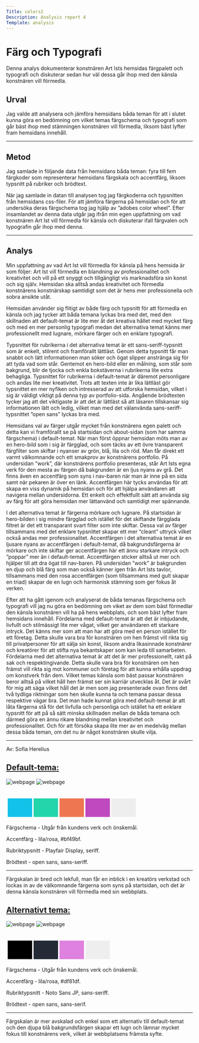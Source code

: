 ```yaml
---
Title: colors2
Description: Analysis report 4
Template: analysis
---
```


Färg och Typografi
=======================
<div class="report">
    <div class="selection">
      <p class="intro">Denna analys dokumenterar konstnären Art Ists hemsidas färgpalett och typografi och diskuterar sedan hur väl dessa går ihop med den känsla konstnären vill förmedla.</p>
      <h2>Urval</h2>
      <p>Jag valde att analysera och jämföra hemsidans båda teman för att i slutet kunna göra en bedömning om vilket temas färgschema och typografi som går bäst ihop med stämningen konstnären vill förmedla, liksom bäst lyfter fram hemsidans innehåll.</p>
    </div>
        <hr style="width:100%">
    <div class="method">
      <h2>Metod</h2>
      <p>Jag samlade in följande data från hemsidans båda teman: fyra till fem färgkoder som representerar hemsidans färgskala och accentfärg, liksom typsnitt på rubriker och brödtext.</p>
      <p>När jag samlade in datan till analysen tog jag färgkoderna och typsnitten från hemsidans css-filer. För att jämföra färgerna på hemsidan och för att undersöka deras färgschema tog jag hjälp av ”adobes color wheel”. Efter insamlandet av denna data utgår jag ifrån min egen uppfattning om vad konstnären Art Ist vill förmedla för känsla och diskuterar ifall färgvalen och typografin går ihop med denna.</p>
    </div>
        <hr style="width:100%">
    <div class="analysis">
      <h2>Analys</h2>
      <p>Min uppfattning av vad Art Ist vill förmedla för känsla på hens hemsida är som följer: Art Ist vill förmedla en blandning av professionalitet och kreativitet och vill på ett snyggt och tillgängligt vis marknadsföra sin konst och sig själv. Hemsidan ska alltså andas kreativitet och förmedla konstnärens konstnärskap samtidigt som det är hens mer professionella och sobra ansikte utåt.</p>
      <p>Hemsidan använder sig flitigt av både färg och typsnitt för att förmedla en känsla och jag tycker att båda temana lyckas bra med det, med den skillnaden att default-temat är lite mer åt det kreativa hållet med mycket färg och med en mer personlig typografi medan det alternativa temat känns mer professionellt med lugnare, mörkare färger och en enklare typografi.</p>
      <p>Typsnittet för rubrikerna i det alternativa temat är ett sans-seriff-typsnitt som är enkelt, stilrent och framförallt lättläst. Genom detta typsnitt får man snabbt och lätt informationen man söker och ögat slipper anstränga sig för att tyda vad som står. Gentemot en hero-bild eller en målning, som står som bakgrund, blir de tjocka och enkla bokstäverna i rubrikerna lite extra behagliga. Typsnittet för rubrikerna i default-temat är däremot personligare och andas lite mer kreativitet. Trots att texten inte är lika lättläst gör typsnittet en mer nyfiken och intresserad av att utforska hemsidan, vilket i sig är väldigt viktigt på denna typ av portfolio-sida. Angående brödtexten tycker jag att det viktigaste är att det är lättläst så att läsaren tillskansar sig informationen lätt och ledig, vilket man med det välanvända sans-seriff-typsnittet ”open sans” lyckas bra med.</p>
      <p>Hemsidans val av färger utgår mycket från konstnärens egen palett och detta kan vi framförallt se på startsidan och about-sidan (som har samma färgschema) i default-temat. När man först öppnar hemsidan möts man av en hero-bild som i sig är färgglad, och som täcks av ett övre transparent färgfilter som skiftar i nyanser av grön, blå, lila och röd. Man får direkt ett varmt välkomnande och ett smakprov av konstnärens portfolio. På undersidan ”work”, där konstnärens portfolio presenteras, står Art Ists egna verk för den mesta av färgen då bakgrunden är en ljus nyans av grå. Det finns även en accentfärg som syns i nav-baren när man är inne på en sida samt när pekaren är över en länk. Accentfärgen här tycks användas för att skapa en viss dynamik på hemsidan och för att hjälpa användaren att navigera mellan undersidorna. Ett enkelt och effektfullt sätt att använda sig av färg för att göra hemsidan mer lättanvänd och samtidigt mer spännande.</p>
      <p>I det alternativa temat är färgerna mörkare och lugnare. På startsidan är hero-bilden i sig mindre färgglad och istället för det skiftande färgglada filtret är det ett transparant svart filter som inte skiftar. Dessa val av färger tillsammans med det enklare typsnittet skapar ett mer “cleant” uttryck vilket också andas mer professionalitet. Accentfärgen i det alternativa temat är en ljusare nyans av accentfärgen i default-temat, då bakgrundsfärgerna är mörkare och inte skiftar ger accentfärgen här ett ännu starkare intryck och ”poppar” mer än i default-temat. Accentfärgen sticker alltså ut mer och hjälper till att dra ögat till nav-baren. På undersidan ”work” är bakgrunden en djup och blå färg som man också känner igen från Art Ists tavlor, tillsammans med den rosa accentfärgen (som tillsammans med gult skapar en triad) skapar de en lugn och harmonisk stämning som ger fokus åt verken.</p>
      <p>Efter att ha gått igenom och analyserat de båda temanas färgschema och typografi vill jag nu göra en bedömning om viket av dem som bäst förmedlar den känsla konstnären vill ha på hens webbplats, och som bäst lyfter fram hemsidans innehåll. Fördelarna med default-temat är att det är inbjudande, livfullt och stilmässigt lite mer vågat, vilket ger användaren ett starkare intryck. Det känns mer som att man har att göra med en person istället för ett företag. Detta skulle vara bra för konstnären om hen främst vill rikta sig till privatpersoner för att sälja sin konst, liksom andra likasinnade konstnärer och kreatörer för att stifta nya bekantskaper som kan leda till samarbeten. Fördelarna med det alternativa temat är att det är mer professionellt, rakt på sak och respektingivande. Detta skulle vara bra för konstnären om hen främst vill rikta sig mot kommuner och företag för att kunna erhålla uppdrag om konstverk från dem. Vilket temas känsla som bäst passar konstnären beror alltså på vilket håll hen främst ser sin karriär utvecklas åt. Det är svårt för mig att säga vilket håll det är men som jag presenterade ovan finns det två tydliga riktningar som hen skulle kunna ta och temana passar dessa respektive vägar bra. Det man hade kunnat göra med default-temat är att låta färgerna stå för det livfulla och personliga och istället ha ett enklare typsnitt för att på så sätt minska skillnaden mellan de båda temana och därmed göra en ännu rikare blandning mellan kreativitet och professionalitet. Och för att försöka skapa lite mer av en medelväg mellan dessa båda teman, om det nu är något konstnären skulle vilja.</p>
    </div>
        <hr style="width:100%">
    <div class="other">
      <p>Av: Sofia Herelius</p>
    </div>
</div>


<div class="result">
<a href="http://www.student.bth.se/~sohe20/dbwebb-kurser/design/me/kmom10"><h2>Default-tema:</h2></a>

<img class="page-img" alt="webpage" src="../assets/img/Default.png">
<img class="page-img" alt="webpage" src="../assets/img/Default-work.png">

<table style="border-spacing: 4px; border-collapse: separate; margin: 2em 0 1em;">
  <tr>
    <td style="height: 50px; width: 50px; background-color: #12c2e9">
    <td style="height: 50px; width: 50px; background-color: #23d5ab">
    <td style="height: 50px; width: 50px; background-color: #ee7752">
    <td style="height: 50px; width: 50px; background-color: #bf49bf">
    <td style="height: 50px; width: 50px; background-color: #eee">
  </tr>
</table>

<div class="result-txt">
    <p>Färgschema - Utgår från kundens verk och önskemål.</p>
    <p>Accentfärg - lila/rosa, #bf49bf.</p>
    <p>Rubriktypsnitt - Playfair Display, seriff.</p>
    <p>Brödtext - open sans, sans-seriff.</p>
    <hr style="width:100%">
    <p>Färgskalan är bred och lekfull, man får en inblick i en kreatörs verkstad och lockas in av de välkomnande färgerna som syns på startsidan, och det är denna känsla konstnären vill förmedla med sin webbplats.</p>
</div>

<a href="http://www.student.bth.se/~sohe20/dbwebb-kurser/design/me/kmom10"><h2>Alternativt tema:</h2></a>

<img class="page-img" alt="webpage" src="../assets/img/Alt.png">
<img class="page-img" alt="webpage" src="../assets/img/Alt-work.png">

<table style="border-spacing: 4px; border-collapse: separate; margin: 2em 0 1em;">
  <tr>
    <td style="height: 50px; width: 50px; background-color: #000">
    <td style="height: 50px; width: 50px; background-color: #242b37">
    <td style="height: 50px; width: 50px; background-color: #df81df">
    <td style="height: 50px; width: 50px; background-color: #eee">
  </tr>
</table>

<div class="result-txt">
    <p>Färgschema - Utgår från kundens verk och önskemål.</p>
    <p>Accentfärg - lila/rosa, #df81df.</p>
    <p>Rubriktypsnitt - Noto Sans JP, sans-seriff.</p>
    <p>Brödtext - open sans, sans-serif.</p>
    <hr style="width:100%">
    <p>Färgskalan är mer avskalad och enkel som ett alternativ till default-temat och den djupa blå bakgrundsfärgen skapar ett lugn och lämnar mycket fokus till konstnärens verk, vilket är webbplatsens främsta syfte.</p>
</div>
</div>
